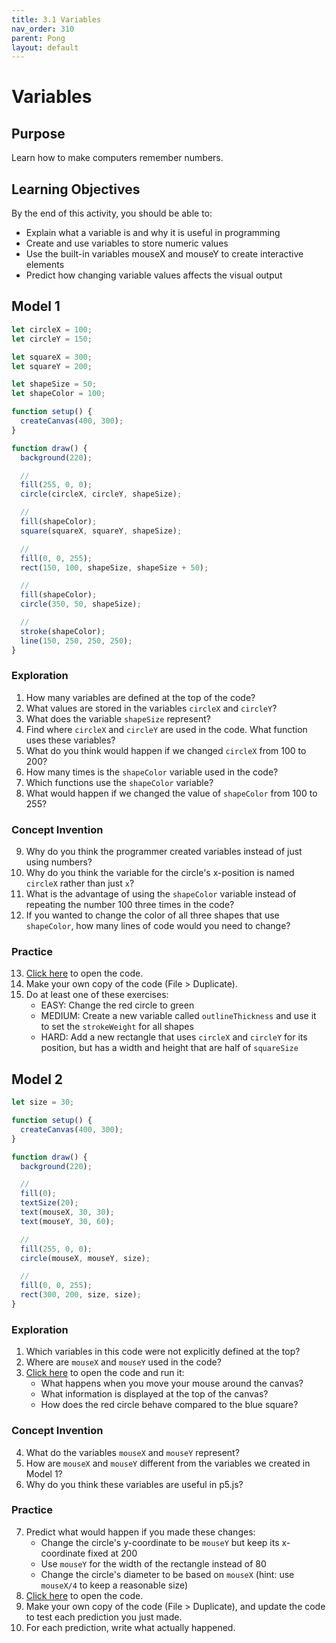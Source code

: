 ```yaml
---
title: 3.1 Variables
nav_order: 310
parent: Pong
layout: default
---
```


# Variables

## Purpose

Learn how to make computers remember numbers.

## Learning Objectives

By the end of this activity, you should be able to:

- Explain what a variable is and why it is useful in programming
- Create and use variables to store numeric values
- Use the built-in variables mouseX and mouseY to create interactive elements
- Predict how changing variable values affects the visual output

## Model 1

```javascript
let circleX = 100;
let circleY = 150;

let squareX = 300;
let squareY = 200;

let shapeSize = 50;
let shapeColor = 100;

function setup() {
  createCanvas(400, 300);
}

function draw() {
  background(220);

  //
  fill(255, 0, 0);
  circle(circleX, circleY, shapeSize);

  //
  fill(shapeColor);
  square(squareX, squareY, shapeSize);

  //
  fill(0, 0, 255);
  rect(150, 100, shapeSize, shapeSize + 50);

  //
  fill(shapeColor);
  circle(350, 50, shapeSize);

  //
  stroke(shapeColor);
  line(150, 250, 250, 250);
}
```

### Exploration

1. How many variables are defined at the top of the code?
2. What values are stored in the variables `circleX` and `circleY`?
3. What does the variable `shapeSize` represent?
4. Find where `circleX` and `circleY` are used in the code. What function uses these variables?
5. What do you think would happen if we changed `circleX` from 100 to 200?
6. How many times is the `shapeColor` variable used in the code?
7. Which functions use the `shapeColor` variable?
8. What would happen if we changed the value of `shapeColor` from 100 to 255?

### Concept Invention

9. Why do you think the programmer created variables instead of just using numbers?
10. Why do you think the variable for the circle's x-position is named `circleX` rather than just `x`?
11. What is the advantage of using the `shapeColor` variable instead of repeating the number 100 three times in the code?
12. If you wanted to change the color of all three shapes that use `shapeColor`, how many lines of code would you need to change?

### Practice

13. [Click here](https://editor.p5js.org/woodstock-cs/sketches/I23f3iMrZ) to open the code.
14. Make your own copy of the code (File > Duplicate).
15. Do at least one of these exercises:
    - EASY: Change the red circle to green
    - MEDIUM: Create a new variable called `outlineThickness` and use it to set the `strokeWeight` for all shapes
    - HARD: Add a new rectangle that uses `circleX` and `circleY` for its position, but has a width and height that are half of `squareSize`

## Model 2

```javascript
let size = 30;

function setup() {
  createCanvas(400, 300);
}

function draw() {
  background(220);

  //
  fill(0);
  textSize(20);
  text(mouseX, 30, 30);
  text(mouseY, 30, 60);

  //
  fill(255, 0, 0);
  circle(mouseX, mouseY, size);

  //
  fill(0, 0, 255);
  rect(300, 200, size, size);
}
```

### Exploration

1. Which variables in this code were not explicitly defined at the top?
2. Where are `mouseX` and `mouseY` used in the code?
3. [Click here](https://editor.p5js.org/woodstock-cs/sketches/FbzO9PaXu) to open the code and run it:
   - What happens when you move your mouse around the canvas?
   - What information is displayed at the top of the canvas?
   - How does the red circle behave compared to the blue square?

### Concept Invention

4. What do the variables `mouseX` and `mouseY` represent?
5. How are `mouseX` and `mouseY` different from the variables we created in Model 1?
6. Why do you think these variables are useful in p5.js?

### Practice

7. Predict what would happen if you made these changes:
   - Change the circle's y-coordinate to be `mouseY` but keep its x-coordinate fixed at 200
   - Use `mouseY` for the width of the rectangle instead of 80
   - Change the circle's diameter to be based on `mouseX` (hint: use `mouseX/4` to keep a reasonable size)
8. [Click here](https://editor.p5js.org/woodstock-cs/sketches/FbzO9PaXu) to open the code.
9. Make your own copy of the code (File > Duplicate), and update the code to test each prediction you just made.
10. For each prediction, write what actually happened.

